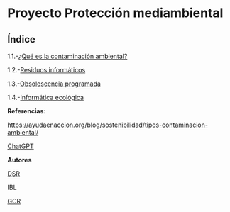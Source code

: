 # Proyecto Protección mediambiental

## Índice

1.1.-[¿Qué es la contaminación ambiental?](Contaminacion_ambiental.md)

1.2.-[Residuos informáticos](Residuos_informáticos.md)

1.3.-[Obsolescencia programada](Obsolescencia_programada.md)

1.4.-[Informática ecológica](Informática_ecológica.md)

**Referencias:**

https://ayudaenaccion.org/blog/sostenibilidad/tipos-contaminacion-ambiental/

[ChatGPT](https://chatgpt.com/)


**Autores**

[DSR](https://github.com/JohnDSil)

IBL

[GCR](https://github.com/Guille98-ASIR)
